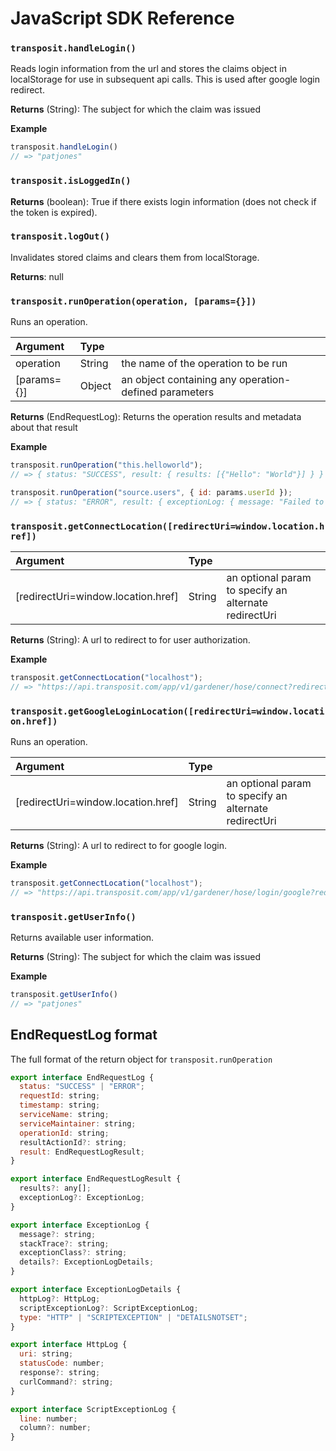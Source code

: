 # JavaScript SDK Reference

### `transposit.handleLogin()`

Reads login information from the url and stores the claims object in localStorage for use in subsequent api calls. This is used after google login redirect.

**Returns** \(String\): The subject for which the claim was issued

**Example**

```javascript
transposit.handleLogin()
// => "patjones"
```

### `transposit.isLoggedIn()`

**Returns** \(boolean\): True if there exists login information \(does not check if the token is expired\).

### `transposit.logOut()`

Invalidates stored claims and clears them from localStorage.

**Returns**: null

### `transposit.runOperation(operation, [params={}])`

Runs an operation.

| Argument | Type |  |
| :--- | :--- | :--- |
| operation | String | the name of the operation to be run |
| \[params={}\] | Object | an object containing any operation-defined parameters |

**Returns** \(EndRequestLog\): Returns the operation results and metadata about that result

**Example**

```javascript
transposit.runOperation("this.helloworld");
// => { status: "SUCCESS", result: { results: [{"Hello": "World"}] } }

transposit.runOperation("source.users", { id: params.userId });
// => { status: "ERROR", result: { exceptionLog: { message: "Failed to find user 123" } } }
```

### `transposit.getConnectLocation([redirectUri=window.location.href])`

| Argument | Type |  |
| :--- | :--- | :--- |
| \[redirectUri=window.location.href\] | String | an optional param to specify an alternate redirectUri |

**Returns** \(String\): A url to redirect to for user authorization.

**Example**

```javascript
transposit.getConnectLocation("localhost");
// => "https://api.transposit.com/app/v1/gardener/hose/connect?redirectUri=localhost"
```

### `transposit.getGoogleLoginLocation([redirectUri=window.location.href])`

Runs an operation.

| Argument | Type |  |
| :--- | :--- | :--- |
| \[redirectUri=window.location.href\] | String | an optional param to specify an alternate redirectUri |

**Returns** \(String\): A url to redirect to for google login.

**Example**

```javascript
transposit.getConnectLocation("localhost");
// => "https://api.transposit.com/app/v1/gardener/hose/login/google?redirectUri=localhost"
```

### `transposit.getUserInfo()`

Returns available user information.

**Returns** \(String\): The subject for which the claim was issued

**Example**

```javascript
transposit.getUserInfo()
// => "patjones"
```

## EndRequestLog format

The full format of the return object for `transposit.runOperation`

```javascript
export interface EndRequestLog {
  status: "SUCCESS" | "ERROR";
  requestId: string;
  timestamp: string;
  serviceName: string;
  serviceMaintainer: string;
  operationId: string;
  resultActionId?: string;
  result: EndRequestLogResult;
}

export interface EndRequestLogResult {
  results?: any[];
  exceptionLog?: ExceptionLog;
}

export interface ExceptionLog {
  message?: string;
  stackTrace?: string;
  exceptionClass?: string;
  details?: ExceptionLogDetails;
}

export interface ExceptionLogDetails {
  httpLog?: HttpLog;
  scriptExceptionLog?: ScriptExceptionLog;
  type: "HTTP" | "SCRIPTEXCEPTION" | "DETAILSNOTSET";
}

export interface HttpLog {
  uri: string;
  statusCode: number;
  response?: string;
  curlCommand?: string;
}

export interface ScriptExceptionLog {
  line: number;
  column?: number;
}
```

